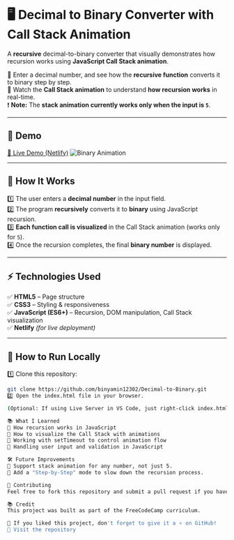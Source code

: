 # 🖥️ Decimal to Binary Converter with Call Stack Animation

A **recursive** decimal-to-binary converter that visually demonstrates how recursion works using **JavaScript Call Stack animation**.

🔹 Enter a decimal number, and see how the **recursive function** converts it to binary step by step.  
🔹 Watch the **Call Stack animation** to understand **how recursion works** in real-time.  
❗ **Note:** The **stack animation currently works only when the input is `5`**.

---

## 📸 **Demo**
[🔗 Live Demo (Netlify)](https://dapper-brioche-d4a319.netlify.app/) 
![Binary Animation](screencapture-dapper-brioche-d4a319-netlify-app-2025-03-08-23_25_03)

---

## 🎯 **How It Works**
1️⃣ The user enters a **decimal number** in the input field.  
2️⃣ The program **recursively** converts it to **binary** using JavaScript recursion.  
3️⃣ **Each function call is visualized** in the Call Stack animation (works only for `5`).  
4️⃣ Once the recursion completes, the final **binary number** is displayed.  

---

## ⚡ **Technologies Used**
✅ **HTML5** – Page structure  
✅ **CSS3** – Styling & responsiveness  
✅ **JavaScript (ES6+)** – Recursion, DOM manipulation, Call Stack visualization  
✅ **Netlify** *(for live deployment)*  

---

## 🚀 **How to Run Locally**
1️⃣ Clone this repository:
```sh
git clone https://github.com/binyamin12302/Decimal-to-Binary.git
2️⃣ Open the index.html file in your browser.

(Optional: If using Live Server in VS Code, just right-click index.html and select "Open with Live Server")

📚 What I Learned
🔹 How recursion works in JavaScript
🔹 How to visualize the Call Stack with animations
🔹 Working with setTimeout to control animation flow
🔹 Handling user input and validation in JavaScript

🛠️ Future Improvements
📌 Support stack animation for any number, not just 5.
📌 Add a "Step-by-Step" mode to slow down the recursion process.

🤝 Contributing
Feel free to fork this repository and submit a pull request if you have improvements! 🚀

📚 Credit
This project was built as part of the FreeCodeCamp curriculum.

🎯 If you liked this project, don't forget to give it a ⭐ on GitHub!
🔗 Visit the repository
